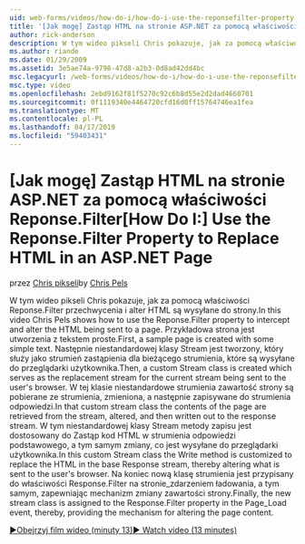 ```yaml
---
uid: web-forms/videos/how-do-i/how-do-i-use-the-reponsefilter-property-to-replace-html-in-an-aspnet-page
title: '[Jak mogę] Zastąp HTML na stronie ASP.NET za pomocą właściwości Reponse.Filter | Dokumentacja firmy Microsoft'
author: rick-anderson
description: W tym wideo pikseli Chris pokazuje, jak za pomocą właściwości Reponse.Filter przechwycenia i alter HTML są wysyłane do strony. Po pierwsze przykładowa strona jest tworzony w...
ms.author: riande
ms.date: 01/29/2009
ms.assetid: 3e5ae74a-9798-47d8-a2b3-0d8ad42dd4bc
msc.legacyurl: /web-forms/videos/how-do-i/how-do-i-use-the-reponsefilter-property-to-replace-html-in-an-aspnet-page
msc.type: video
ms.openlocfilehash: 2ebd9162f81f5270c92c6b8d55e2d2dad4660701
ms.sourcegitcommit: 0f1119340e4464720cfd16d0ff15764746ea1fea
ms.translationtype: MT
ms.contentlocale: pl-PL
ms.lasthandoff: 04/17/2019
ms.locfileid: "59403431"
---
```

# <a name="how-do-i-use-the-reponsefilter-property-to-replace-html-in-an-aspnet-page"></a><span data-ttu-id="962b9-104">[Jak mogę] Zastąp HTML na stronie ASP.NET za pomocą właściwości Reponse.Filter</span><span class="sxs-lookup"><span data-stu-id="962b9-104">[How Do I:] Use the Reponse.Filter Property to Replace HTML in an ASP.NET Page</span></span>

<span data-ttu-id="962b9-105">przez [Chris pikseli](https://twitter.com/chrispels)</span><span class="sxs-lookup"><span data-stu-id="962b9-105">by [Chris Pels](https://twitter.com/chrispels)</span></span>

<span data-ttu-id="962b9-106">W tym wideo pikseli Chris pokazuje, jak za pomocą właściwości Reponse.Filter przechwycenia i alter HTML są wysyłane do strony.</span><span class="sxs-lookup"><span data-stu-id="962b9-106">In this video Chris Pels shows how to use the Reponse.Filter property to intercept and alter the HTML being sent to a page.</span></span> <span data-ttu-id="962b9-107">Przykładowa strona jest utworzenia z tekstem proste.</span><span class="sxs-lookup"><span data-stu-id="962b9-107">First, a sample page is created with some simple text.</span></span> <span data-ttu-id="962b9-108">Następnie niestandardowej klasy Stream jest tworzony, który służy jako strumień zastąpienia dla bieżącego strumienia, które są wysyłane do przeglądarki użytkownika.</span><span class="sxs-lookup"><span data-stu-id="962b9-108">Then, a custom Stream class is created which serves as the replacement stream for the current stream being sent to the user's browser.</span></span> <span data-ttu-id="962b9-109">W tej klasie niestandardowe strumienia zawartość strony są pobierane ze strumienia, zmieniona, a następnie zapisywane do strumienia odpowiedzi.</span><span class="sxs-lookup"><span data-stu-id="962b9-109">In that custom stream class the contents of the page are retrieved from the stream, altered, and then written out to the response stream.</span></span> <span data-ttu-id="962b9-110">W tym niestandardowej klasy Stream metody zapisu jest dostosowany do Zastąp kod HTML w strumienia odpowiedzi podstawowego, a tym samym zmiany, co jest wysyłane do przeglądarki użytkownika.</span><span class="sxs-lookup"><span data-stu-id="962b9-110">In this custom Stream class the Write method is customized to replace the HTML in the base Response stream, thereby altering what is sent to the user's browser.</span></span> <span data-ttu-id="962b9-111">Na koniec nową klasę strumienia jest przypisany do właściwości Response.Filter na stronie\_zdarzeniem ładowania, a tym samym, zapewniając mechanizm zmiany zawartości strony.</span><span class="sxs-lookup"><span data-stu-id="962b9-111">Finally, the new stream class is assigned to the Response.Filter property in the Page\_Load event, thereby, providing the mechanism for altering the page content.</span></span>

[<span data-ttu-id="962b9-112">&#9654;Obejrzyj film wideo (minuty 13)</span><span class="sxs-lookup"><span data-stu-id="962b9-112">&#9654; Watch video (13 minutes)</span></span>](https://channel9.msdn.com/Blogs/ASP-NET-Site-Videos/how-do-i-use-the-reponsefilter-property-to-replace-html-in-an-aspnet-page)
